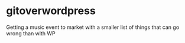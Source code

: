 # gitoverwordpress
Getting a music event to market with a smaller list of things that can go wrong than with WP
